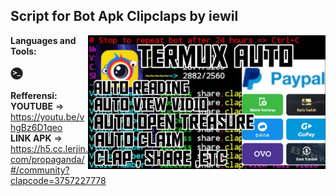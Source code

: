 <h2> Script for Bot Apk Clipclaps by <b>iewil</b></h2>
<img align='right' src="https://github.com/iewilmaestro/Clipclaps/blob/main/img.jpg" width="380">


**Languages and Tools:** <br /><br />
<code><img height="20" src="https://raw.githubusercontent.com/github/explore/80688e429a7d4ef2fca1e82350fe8e3517d3494d/topics/terminal/terminal.png"></code>
<br />

**Refferensi:** <br />
<b>YOUTUBE</b> => https://youtu.be/vhgBz6D1qeo <br />
<b>LINK APK</b> => https://h5.cc.lerjin.com/propaganda/#/community?clapcode=3757227778
